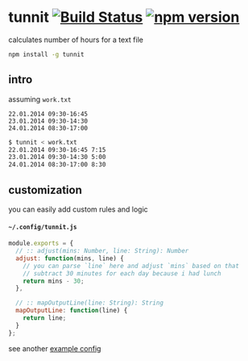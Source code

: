 # tunnit [![Build Status](https://travis-ci.org/raine/tunnit.svg?branch=master)](https://travis-ci.org/raine/tunnit) [![npm version](https://badge.fury.io/js/tunnit.svg)](https://www.npmjs.com/package/tunnit)

calculates number of hours for a text file

```sh
npm install -g tunnit
```

## intro

assuming `work.txt`

```
22.01.2014 09:30-16:45
23.01.2014 09:30-14:30
24.01.2014 08:30-17:00
```

```sh
$ tunnit < work.txt
22.01.2014 09:30-16:45 7:15
23.01.2014 09:30-14:30 5:00
24.01.2014 08:30-17:00 8:30
```

## customization

you can easily add custom rules and logic

#### `~/.config/tunnit.js`

```js
module.exports = {
  // :: adjust(mins: Number, line: String): Number
  adjust: function(mins, line) {
    // you can parse `line` here and adjust `mins` based on that
    // subtract 30 minutes for each day because i had lunch
    return mins - 30;
  },

  // :: mapOutputLine(line: String): String
  mapOutputLine: function(line) {
    return line;
  }
};
```

see another [example config](https://github.com/raine/tunnit/blob/master/tunnit.example.js)
